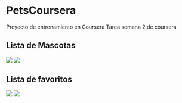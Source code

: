 # PetsCoursera
Proyecto de entrenamiento en Coursera
Tarea semana 2 de coursera

<h2> Lista de Mascotas </h2>

<img src="https://lh3.googleusercontent.com/bvGEdQY-QRgkhqaqyjad3sEvUFlnmwuoLu4DeSUUS3AfYdwtHGlLMxiEyKmT5NDf-wt8azCSI0iMwwqH1WU6j2ALPS3z51ir5uSjmZoozm8hP6XcZMjk3GoRCDwKPWA_YUb7Q7slAKN8_VfI4qLGLhwVCRW_XhiMchpfoDItm_x67QDmZn3xmaSrQ0LZNau6DMQ0TcqwYM4rh7zOc1IlQIEQFIJBSm5OR7rVA9HbmpzgvFhRyykCItZNxDOO1r7zDiaHwsVtCfF1MK8g8PahF4q6rPvM5BozLYnB3-EksW-Yyump5v1OvCM5DVX4jiolRVRat9vfJZd8ggowFmyL3meJzCSt7FdF7vkWnSdbvLZMzR9lwmYoSj5hrjEXeIrD3QzL9EN1tQQLDagLlh58PjI0cUlV-d-u5LX620RIbyKCKk9_Ra9YDbdYjJryPK4CSeUNauRE3qNZRfkm9FUctLLOeEg4W4AiM7nvcp9DgqHAF7kLFgLQkexHk2ic3YFvlTRZfS4wu7Y5g2NDSD6XuhnRU4H8z1zqOrnvulPtjLuVIDlEziu2dXsxVXO1mAb_IMBZToLMMdzeH2d5v2uoN03SXHKHCkpeP9HMB9s=w124-h220-no"/>

<img src="https://lh3.googleusercontent.com/IHF2B2PyruEAq_N5zwsVCawJ76NZawb-o_OYgjznp_FgR_EcAstnAtzVhiwTZoqKmKEvpHGP4WgdKwvO9muEg-bGvEoL2t7DcW6OBtHOaV2zYsfRY3b5A-BEmtRBEaVCpM9kAkm-tyWrGJSYHAbTG5jHasTZlLKAs2AAUqi2BC_ibSt20wKn2ZG2cpq-ahfBvmrdY0tuHUMRarJpBEnwBsf8kq2Ue6rZxcr3lh2mX1-artEUCoGmGASuDXTjWHgMaGcaXJiTxAD66E_l8L3xKByT3El3gE3DQ-IVWVWHmnCxXZ8AH3Liq-fk6MqSLqVx0PuawWBBmxkUjai10lv1WgoRaCXFLvaCfTgAoXkwLn3FoW0m8mSQs3qg1oo23DohzFCUU18o1oBKrQbreLBT2Pkn9uYKIkH1aFS4aDreh60q_Tnc69q5mBFpyeQibOFDlufMF18s_ytXxLtLgF62-CnMES1PS7X3myJaMEQUMF55BDi8jcFuBzcGLTbflZHqK555GN8eujVJ21vEgfrXxSs7gy8WuQmZhuzci7-mGrIuh6ALBJzMlbZlZWfg-HOl2ns3ZW-Y0Qm5m6offaJU_u6krEc7h2hskatR74U=w124-h220-no"/>

<h2> Lista de favoritos </h2>

<img src="https://lh3.googleusercontent.com/gBt6LXusaaSpVUeWuG1Bguz7HTwlsCdsOOs-82MK5hebEp9APRay34ft8p3E-4Qkxr276WQ3MSNJHBZQa3Ytcu0disIR5dO0kKDxqDT46W-vKcqJaj764rpwrDfmxFh6j8KxmPQTKJE4-0nkWRzFaFWIMC-55OnSF6WhX41DlQo0_U_-R1Nmmiu9kRhac8c3W9-Pkivw8-rToYSFfX9Aiv9FlL2ZSRSA2RrssX07SkElcw3gyGwvhO6Z2Hq_3gr8Q-4xBhD3pHzlu3FcTHPoQCHT-HyjAF4mHQfRfIh1dn382P_vCXDAprcYl8CioYV2sZaihUoGRVLl1cl8vh7I5TYgyHzwItsWrg8f3dB1kpOwTZUwEpXWGgmnn7_U6jtKvqbG1_S2mS3SuPHVNksCtPYj6sEkQsgVQHN3H1cI73U-Q-9hl9arTFlNDBoq8cGb9CWArKPLQaSOJ9D27mf16mVkQZM8jKXWd5wTD6E5MRVmSXgol-orVazFmkBNrNYztxsCU1JyMG7wprL3reYuqW50GXbBU1k0w3PWbff7rf4UvspzTEMiMzHb0gbUWLi3U17_5kccnad663b4U1obN2RWz2NT-U5xP8vgJIM=w965-h1713-no" />

<img src="https://lh3.googleusercontent.com/GvU88fyLFPXnk0p60i3tP72Z1fELKNHj_vtYzAxUljGap6QXjlf8WCIVBX9Yeej5xLaiIu3YlUfB6R4jmGlb0dgzxl6GTXt6dZon8Qld4wFa-fUK9hrLElcVf8njnjYSBXhLpnN9nqpuqzQbsU4JO4DrK0L0iN5zyUrwayGzO0ImKB_ZNLiYAuluuAb44BUn8wrGnZVsVCqG5f40hwKeXENMUpvb2nDZze0GRH5qm52TfVZn8FwUYZ558c7ocBLPdkpUyKyiMSyINSjgxrbAaYMQwtuDuzCJsDBItLwpGz3uOICmMEInh_U9DbZpg2fNToWZydCxt2CoJdDmmv-Geph3_infdnUHaKvCodjHInGK_8QCxHmDm3bDB9OTRzWvpPC4dbD3EdXJw2ATmVc4yK0qLIrjQPXOYQhBs18y_L6HYoSfmA9pbRN0iRUyBhxX_93at_UVOyK6yrzRSE1zOU4-QNAtgHuU3AspRw3KtB8j_VVHHxgxU_3JZflFleg7tv8cY2MCqjrIDV5F_WRe20qh4GFLEwn7cNpKTReClJelz3Ab37Ic3Mvy8uafXPg41Hk8Y8wDKmNqOEuy9psq4P21rvV7uzUZsKm2PpM=w965-h1713-no" />
